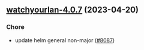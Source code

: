

## [watchyourlan-4.0.7](https://github.com/truecharts/charts/compare/watchyourlan-4.0.6...watchyourlan-4.0.7) (2023-04-20)

### Chore

- update helm general non-major ([#8087](https://github.com/truecharts/charts/issues/8087))
  
  